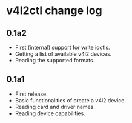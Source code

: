 # v4l2ctl change log

## 0.1a2
* First (internal) support for write ioctls.
* Getting a list of available v4l2 devices.
* Reading the supported formats.

## 0.1a1
* First release.
* Basic functionalities of create a v4l2 device.
* Reading card and driver names.
* Reading device capabilities.

